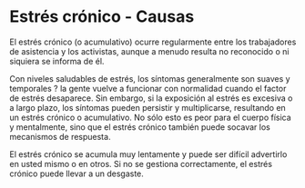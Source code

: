 [Title]: # (Estrés crónico - Causas)
[Order]: # (6)

# Estrés crónico - Causas

El estrés crónico (o acumulativo) ocurre regularmente entre los trabajadores de asistencia y los activistas, aunque a menudo resulta no reconocido o ni siquiera se informa de él.

Con niveles saludables de estrés, los síntomas generalmente son suaves y temporales ? la gente vuelve a funcionar con normalidad cuando el factor de estrés desaparece. Sin embargo, si la exposición al estrés es excesiva o a largo plazo, los síntomas pueden persistir y multiplicarse, resultando en un estrés crónico o acumulativo. No sólo esto es peor para el cuerpo física y mentalmente, sino que el estrés crónico también puede socavar los mecanismos de respuesta.

El estrés crónico se acumula muy lentamente y puede ser difícil advertirlo en usted mismo o en otros. Si no se gestiona correctamente, el estrés crónico puede llevar a un desgaste.